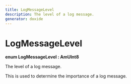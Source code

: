 ```yaml
---
title: LogMessageLevel
description: The level of a log message.
generator: doxide
---
```



# LogMessageLevel

**enum LogMessageLevel : AmUInt8**


The level of a log message.

This is used to determine the importance of a log message.
    



